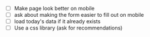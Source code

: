 - [ ] Make page look better on mobile
- [ ] ask about making the form easier to fill out on mobile
- [ ] load today's data if it already exists
- [ ] Use a css library (ask for recommendations)
